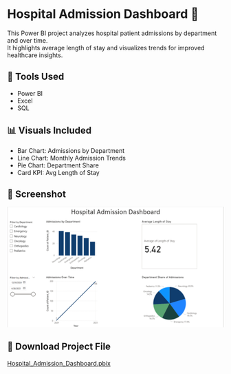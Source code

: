 # Hospital Admission Dashboard 🏥

This Power BI project analyzes hospital patient admissions by department and over time.  
It highlights average length of stay and visualizes trends for improved healthcare insights.

## 🔧 Tools Used
- Power BI
- Excel
- SQL

## 📊 Visuals Included
- Bar Chart: Admissions by Department
- Line Chart: Monthly Admission Trends
- Pie Chart: Department Share
- Card KPI: Avg Length of Stay

## 📸 Screenshot
![Dashboard](screenshots/dashboard.png)

## 📁 Download Project File
[Hospital_Admission_Dashboard.pbix](Hospital_Admission_Dashboard.pbix)




